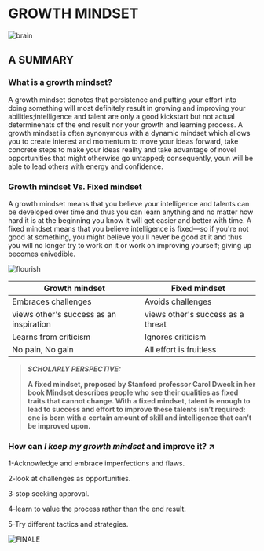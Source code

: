 
# GROWTH MINDSET


![brain](https://teacherbooker.com/wp-content/uploads/2017/10/Blog-pic-growth-mindset-1200x630.jpg)

## A SUMMARY

### What is a growth mindset?
A growth mindset denotes that persistence and putting your effort into doing something will most definitely result in growing and improving your abilities;intelligence and talent are only a good kickstart but not actual determinenats of the end result nor your growth and learning process. A growth mindset is often synonymous with a dynamic mindset which  allows you to create interest and momentum to move your ideas forward, take concrete steps to make your ideas reality and take advantage of novel opportunities that might otherwise go untapped; consequently, youn will be able to lead others with energy and confidence.




### Growth mindset Vs. Fixed mindset

A growth mindset means that you believe your intelligence and talents can be developed over time and thus you can learn anything and no matter how hard it is at the beginning you know it will get easier and better with time. A fixed mindset means that you believe intelligence is fixed—so if you're not good at something, you might believe you'll never be good at it and thus you will no longer try to work on it or work on improving yourself; giving up becomes enivedible.


![flourish](https://3kllhk1ibq34qk6sp3bhtox1-wpengine.netdna-ssl.com/wp-content/uploads/2015/11/growth-mindset.png)



Growth mindset  | Fixed mindset
------------ | -------------
Embraces challenges | Avoids challenges
views other's success as an inspiration |views other's success as a threat
Learns from criticism | Ignores criticism
No pain, No gain | All effort is fruitless






>  ***SCHOLARLY PERSPECTIVE:***
>
> **A fixed mindset, proposed by Stanford professor Carol Dweck in her book Mindset describes people who see their qualities as fixed traits that cannot change. With a fixed mindset, talent is enough to lead to success and effort to improve these talents isn’t required: one is born with a certain amount of skill and intelligence that can’t be improved upon.**






### How can *I keep my growth mindset* and improve it? :arrow_upper_right:
1-Acknowledge and embrace imperfections and flaws.

2-look at challenges as opportunities.

3-stop seeking approval.

4-learn to value the process rather than the end result.

5-Try different tactics and strategies.


![FINALE](https://i.pinimg.com/736x/7a/e7/ac/7ae7acc306eb20c87297a462604929ca.jpg)


